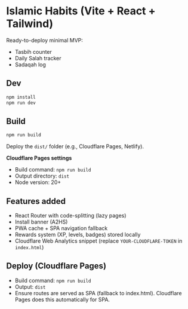 # Islamic Habits (Vite + React + Tailwind)

Ready-to-deploy minimal MVP:
- Tasbih counter
- Daily Salah tracker
- Sadaqah log

## Dev

```bash
npm install
npm run dev
```

## Build

```bash
npm run build
```

Deploy the `dist/` folder (e.g., Cloudflare Pages, Netlify).

**Cloudflare Pages settings**
- Build command: `npm run build`
- Output directory: `dist`
- Node version: 20+

## Features added
- React Router with code-splitting (lazy pages)
- Install banner (A2HS)
- PWA cache + SPA navigation fallback
- Rewards system (XP, levels, badges) stored locally
- Cloudflare Web Analytics snippet (replace `YOUR-CLOUDFLARE-TOKEN` in `index.html`)

## Deploy (Cloudflare Pages)
- Build command: `npm run build`
- Output: `dist`
- Ensure routes are served as SPA (fallback to index.html). Cloudflare Pages does this automatically for SPA.
